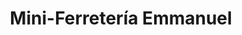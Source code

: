 ---
title: "Mini-Ferretería Emmanuel"
url: /san-lucas-toliman/mini-ferreteria-emmanuel/
shop: hardware
---